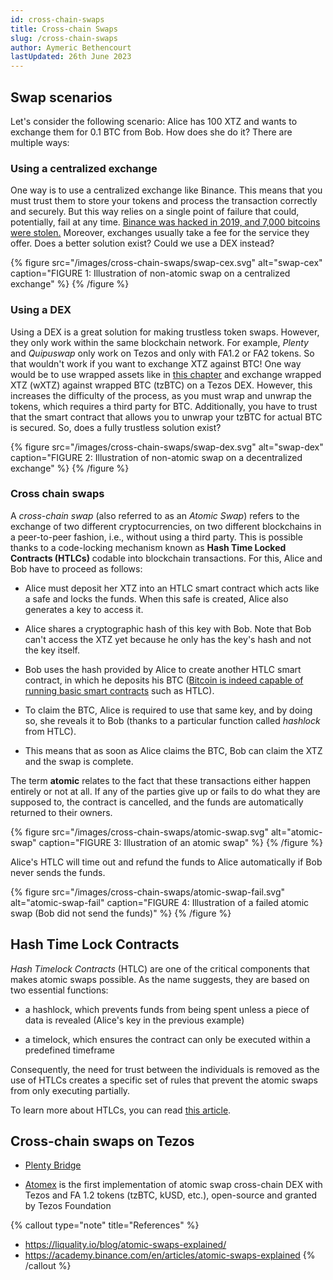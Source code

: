 ```yaml
---
id: cross-chain-swaps
title: Cross-chain Swaps
slug: /cross-chain-swaps
author: Aymeric Bethencourt
lastUpdated: 26th June 2023
---
```


## Swap scenarios

Let's consider the following scenario: Alice has 100 XTZ and wants to exchange them for 0.1 BTC from Bob. How does she do it? There are multiple ways:

### Using a centralized exchange

One way is to use a centralized exchange like Binance. This means that you must trust them to store your tokens and process the transaction correctly and securely. But this way relies on a single point of failure that could, potentially, fail at any time. [Binance was hacked in 2019, and 7,000 bitcoins were stolen.](https://www.binance.com/en/blog/336904059293999104/Security-Incident-Recap) Moreover, exchanges usually take a fee for the service they offer. Does a better solution exist? Could we use a DEX instead?

{% figure 
    src="/images/cross-chain-swaps/swap-cex.svg" 
    alt="swap-cex" 
    caption="FIGURE 1: Illustration of non-atomic swap on a centralized exchange" %}
{% /figure %}

### Using a DEX

Using a DEX is a great solution for making trustless token swaps. However, they only work within the same blockchain network. For example, _Plenty_ and _Quipuswap_ only work on Tezos and only with FA1.2 or FA2 tokens. So that wouldn't work if you want to exchange XTZ against BTC! One way would be to use wrapped assets like in [this chapter](defi/wrapped-assets) and exchange wrapped XTZ (wXTZ) against wrapped BTC (tzBTC) on a Tezos DEX. However, this increases the difficulty of the process, as you must wrap and unwrap the tokens, which requires a third party for BTC. Additionally, you have to trust that the smart contract that allows you to unwrap your tzBTC for actual BTC is secured. So, does a fully trustless solution exist?

{% figure 
    src="/images/cross-chain-swaps/swap-dex.svg" 
    alt="swap-dex" 
    caption="FIGURE 2: Illustration of non-atomic swap on a decentralized exchange" %}
{% /figure %}

### Cross chain swaps

A _cross-chain swap_ (also referred to as an _Atomic Swap_) refers to the exchange of two different cryptocurrencies, on two different blockchains in a peer-to-peer fashion, i.e., without using a third party. This is possible thanks to a code-locking mechanism known as **Hash Time Locked Contracts (HTLCs)** codable into blockchain transactions. For this, Alice and Bob have to proceed as follows:

- Alice must deposit her XTZ into an HTLC smart contract which acts like a safe and locks the funds. When this safe is created, Alice also generates a key to access it.

- Alice shares a cryptographic hash of this key with Bob. Note that Bob can't access the XTZ yet because he only has the key's hash and not the key itself.

- Bob uses the hash provided by Alice to create another HTLC smart contract, in which he deposits his BTC ([Bitcoin is indeed capable of running basic smart contracts](/blockchain-basics/smart-contracts) such as HTLC).

- To claim the BTC, Alice is required to use that same key, and by doing so, she reveals it to Bob (thanks to a particular function called _hashlock_ from HTLC).

- This means that as soon as Alice claims the BTC, Bob can claim the XTZ and the swap is complete.

The term **atomic** relates to the fact that these transactions either happen entirely or not at all. If any of the parties give up or fails to do what they are supposed to, the contract is cancelled, and the funds are automatically returned to their owners.

{% figure 
    src="/images/cross-chain-swaps/atomic-swap.svg" 
    alt="atomic-swap" 
    caption="FIGURE 3: Illustration of an atomic swap" %}
{% /figure %}

Alice's HTLC will time out and refund the funds to Alice automatically if Bob never sends the funds.

{% figure 
    src="/images/cross-chain-swaps/atomic-swap-fail.svg" 
    alt="atomic-swap-fail" 
    caption="FIGURE 4: Illustration of a failed atomic swap (Bob did not send the funds)" %}
{% /figure %}

## Hash Time Lock Contracts

_Hash Timelock Contracts_ (HTLC) are one of the critical components that makes atomic swaps possible. As the name suggests, they are based on two essential functions:

- a hashlock, which prevents funds from being spent unless a piece of data is revealed (Alice's key in the previous example)
  
- a timelock, which ensures the contract can only be executed within a predefined timeframe

Consequently, the need for trust between the individuals is removed as the use of HTLCs creates a specific set of rules that prevent the atomic swaps from only executing partially.

To learn more about HTLCs, you can read [this article](https://medium.com/blockchainio/what-are-atomic-swaps-bc1d034634c9).

## Cross-chain swaps on Tezos

- [Plenty Bridge](https://www.plentydefi.com/bridge)

- [Atomex](https://atomex.me/) is the first implementation of atomic swap cross-chain DEX with Tezos and FA 1.2 tokens (tzBTC, kUSD, etc.), open-source and granted by Tezos Foundation
  
{% callout type="note" title="References" %}
- https://liquality.io/blog/atomic-swaps-explained/
- https://academy.binance.com/en/articles/atomic-swaps-explained
{% /callout %}
